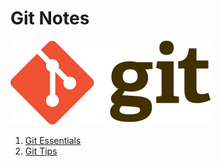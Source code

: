 # Git Notes 

![Git Logo](img/git.png)

1. [Git Essentials](git-essentials.md)
1. [Git Tips](git-tips.md)
